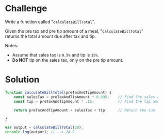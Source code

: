 # Challenge

Write a function called "`calculateBillTotal`".

Given the pre tax and pre tip amount of a meal, "`calculateBillTotal`" returns the total amount due after tax and tip.

Notes:
* Assume that sales tax is `9.5%` and tip is `15%`.
* **Do NOT** tip on the sales tax, only on the pre tip amount.


# Solution

```javascript
function calculateBillTotal(preTaxAndTipAmount) {
    const salesTax = preTaxAndTipAmount * 0.095;    // Find the sales ax
    const tip = preTaxAndTipAmount * .15;           // Find the tip amount

    return preTaxAndTipAmount + salesTax + tip;     // Return the sum

}

var output = calculateBillTotal(20);
console.log(output); // --> 24.9
```